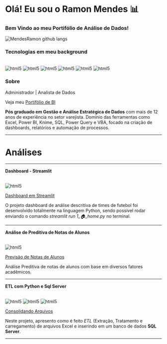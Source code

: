 
# Olá! Eu sou o Ramon Mendes 📊

### Bem Vindo ao meu **Portifólio de Análise de Dados!**

![MendesRamon github langs](https://github-readme-stats.vercel.app/api/top-langs/?username=MendesRamon&locale=pt-br&theme=tokyonight)



### Tecnologias em meu background

<div stile="display: inline_block"><br/>
    <img align="center" alt="html5" src="https://img.shields.io/badge/Python-3776AB?style=for-the-badge&logo=python&logoColor=white" />
    <img align="center" alt="html5" src="https://img.shields.io/badge/R-276DC3?style=for-the-badge&logo=r&logoColor=white" />
    <img align="center" alt="html5" src="https://img.shields.io/badge/Microsoft%20SQL%20Server-CC2927.svg?style=for-the-badge&logo=Microsoft-SQL-Server&logoColor=white" />
    <img align="center" alt="html5" src="https://img.shields.io/badge/Microsoft_Excel-217346?style=for-the-badge&logo=microsoft-excel&logoColor=white" />
    <img align="center" alt="html5" src="https://img.shields.io/badge/Power%20BI-F2C811.svg?style=for-the-badge&logo=Power-BI&logoColor=black" >
    <img align="center" alt="html5" src="https://img.shields.io/badge/Knime-E0E5EC.svg?style=for-the-badge&logo=Knime&logoColor=#FDD800" >
</div>

<p></p>
<p></p>

### Sobre

Administrador | Analista de Dados 
 
Veja meu [Portifólio de BI](https://sites.google.com/view/portifliobi/in%C3%ADcio?authuser=0)


**Pós graduado em Gestão e Análise Estratégica de Dados** com mais de 12 anos de experiência no setor varejista. Domínio das ferramentas como Excel, Power BI, Knime, SQL, Power Query e VBA, focado na criação de dashboards, relatórios e automação de processos.
___

#        Análises
___

**Dashboard - Streamlit**
<div stile="display: inline_block"><br/>
    <img align="center" alt="html5" src="https://img.shields.io/badge/Python-3776AB?style=for-the-badge&logo=python&logoColor=white" />
</div>

  
[Dashboard em Streamlit](https://github.com/MendesRamon/Dash_Fifa_Python)

O projeto dashboard de análise descritiva de times de futebol foi desenvolvido totalmente na linguagem Python, sendo possível rodar enviando o comando *streamlit run 1_🏠_home.py* no terminal.
___

**Análise de Preditiva de Notas de Alunos**
<div stile="display: inline_block"><br/>
    <img align="center" alt="html5" src="https://img.shields.io/badge/Python-3776AB?style=for-the-badge&logo=python&logoColor=white" />
</div>

  
[Previsão de Notas de Alunos](https://github.com/MendesRamon/PrevisaoNotasDeAlunos)

Análise Preditiva de notas de alunos com base em diversos fatores acadêmicos.
___
**ETL com Python e Sql Server**
<div stile="display: inline_block"><br/>
    <img align="center" alt="html5" src="https://img.shields.io/badge/Python-3776AB?style=for-the-badge&logo=python&logoColor=white" />
    <img align="center" alt="html5" src="https://img.shields.io/badge/Microsoft%20SQL%20Server-CC2927.svg?style=for-the-badge&logo=Microsoft-SQL-Server&logoColor=white" />
    <img align="center" alt="html5" src="https://img.shields.io/badge/Microsoft_Excel-217346?style=for-the-badge&logo=microsoft-excel&logoColor=white" />
</div>

  
[Consolidando Arquivos](https://github.com/MendesRamon/ETL_ARCHIVES_INTO_BD)

Neste projeto, apresento como é feito *ETL* (Extração, Tratamento e carregamento) de arquivos Excel e inserindo em um banco de dados **SQL Server**.
___
